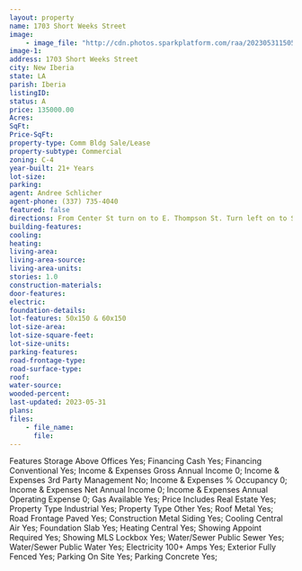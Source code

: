 ```yaml
---
layout: property
name: 1703 Short Weeks Street
image:
    - image_file: "http://cdn.photos.sparkplatform.com/raa/20230531150504333606000000.jpg"
image-1:
address: 1703 Short Weeks Street
city: New Iberia
state: LA
parish: Iberia
listingID: 
status: A
price: 135000.00
Acres: 
SqFt: 
Price-SqFt: 
property-type: Comm Bldg Sale/Lease
property-subtype: Commercial
zoning: C-4
year-built: 21+ Years
lot-size: 
parking: 
agent: Andree Schlicher
agent-phone: (337) 735-4040
featured: false
directions: From Center St turn on to E. Thompson St. Turn left on to Short Weeks St. Property is on the left.
building-features: 
cooling: 
heating: 
living-area: 
living-area-source: 
living-area-units: 
stories: 1.0
construction-materials: 
door-features: 
electric: 
foundation-details: 
lot-features: 50x150 & 60x150
lot-size-area: 
lot-size-square-feet: 
lot-size-units: 
parking-features: 
road-frontage-type: 
road-surface-type: 
roof: 
water-source: 
wooded-percent: 
last-updated: 2023-05-31
plans: 
files:
    - file_name:
      file:
---
```

Features	Storage Above Offices	Yes;
Financing	Cash	Yes;
Financing	Conventional	Yes;
Income & Expenses	Gross Annual Income	0;
Income & Expenses	3rd Party Management	No;
Income & Expenses	% Occupancy	0;
Income & Expenses	Net Annual Income	0;
Income & Expenses	Annual Operating Expense	0;
Gas	Available	Yes;
Price Includes	Real Estate	Yes;
Property Type	Industrial	Yes;
Property Type	Other	Yes;
Roof	Metal	Yes;
Road Frontage	Paved	Yes;
Construction	Metal Siding	Yes;
Cooling	Central Air	Yes;
Foundation	Slab	Yes;
Heating	Central	Yes;
Showing	Appoint Required	Yes;
Showing	MLS Lockbox	Yes;
Water/Sewer	Public Sewer	Yes;
Water/Sewer	Public Water	Yes;
Electricity	100+ Amps	Yes;
Exterior	Fully Fenced	Yes;
Parking	On Site	Yes;
Parking	Concrete	Yes;

